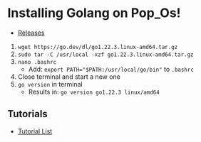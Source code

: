 # Installing Golang on Pop_Os!
- [Releases](https://go.dev/dl/)

1. `wget https://go.dev/dl/go1.22.3.linux-amd64.tar.gz`
2. `sudo tar -C /usr/local -xzf go1.22.3.linux-amd64.tar.gz`
3. `nano .bashrc`
    - Add: `export PATH="$PATH:/usr/local/go/bin"` to `.bashrc`
4. Close terminal and start a new one
5. `go version` in terminal
    - Results in: `go version go1.22.3 linux/amd64`

## Tutorials
 - [Tutorial List](https://go.dev/doc/tutorial/)